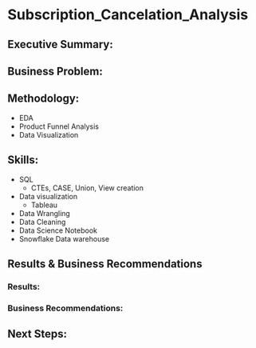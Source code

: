 # Subscription_Cancelation_Analysis

## Executive Summary:



## Business Problem:


## Methodology:
* EDA
* Product Funnel Analysis
* Data Visualization

## Skills:
* SQL
  * CTEs, CASE, Union, View creation
* Data visualization
  *  Tableau
* Data Wrangling
* Data Cleaning
* Data Science Notebook
* Snowflake Data warehouse

## Results & Business Recommendations

### Results:


### Business Recommendations:


## Next Steps:
